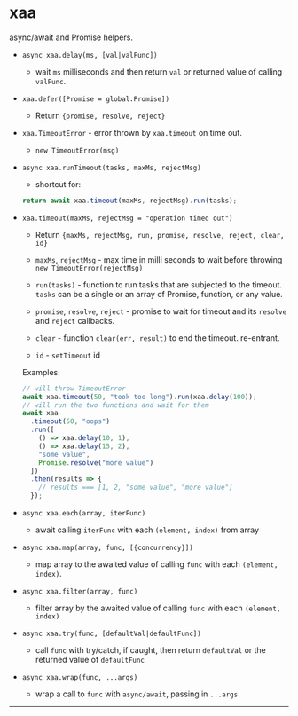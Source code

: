 # xaa

async/await and Promise helpers.

- `async xaa.delay(ms, [val|valFunc])`

  - wait `ms` milliseconds and then return `val` or returned value of calling `valFunc`.

- `xaa.defer([Promise = global.Promise])`

  - Return `{promise, resolve, reject}`

- `xaa.TimeoutError` - error thrown by `xaa.timeout` on time out.

  - `new TimeoutError(msg)`

- `async xaa.runTimeout(tasks, maxMs, rejectMsg)`

  - shortcut for:

  ```js
  return await xaa.timeout(maxMs, rejectMsg).run(tasks);
  ```

- `xaa.timeout(maxMs, rejectMsg = "operation timed out")`

  - Return `{maxMs, rejectMsg, run, promise, resolve, reject, clear, id}`

  - `maxMs`, `rejectMsg` - max time in milli seconds to wait before throwing `new TimeoutError(rejectMsg)`
  - `run(tasks)` - function to run tasks that are subjected to the timeout. `tasks` can be a single or an array of Promise, function, or any value.
  - `promise`, `resolve`, `reject` - promise to wait for timeout and its `resolve` and `reject` callbacks.
  - `clear` - function `clear(err, result)` to end the timeout. re-entrant.
  - `id` - `setTimeout` id

  Examples:

  ```js
  // will throw TimeoutError
  await xaa.timeout(50, "took too long").run(xaa.delay(100));
  // will run the two functions and wait for them
  await xaa
    .timeout(50, "oops")
    .run([
      () => xaa.delay(10, 1),
      () => xaa.delay(15, 2),
      "some value",
      Promise.resolve("more value")
    ])
    .then(results => {
      // results === [1, 2, "some value", "more value"]
    });
  ```

* `async xaa.each(array, iterFunc)`

  - await calling `iterFunc` with each `(element, index)` from array

- `async xaa.map(array, func, [{concurrency}])`

  - map array to the awaited value of calling `func` with each `(element, index)`.

- `async xaa.filter(array, func)`

  - filter array by the awaited value of calling `func` with each `(element, index)`

- `async xaa.try(func, [defaultVal|defaultFunc])`

  - call `func` with try/catch, if caught, then return `defaultVal` or the returned value of `defaultFunc`

- `async xaa.wrap(func, ...args)`

  - wrap a call to `func` with `async/await`, passing in `...args`

---
